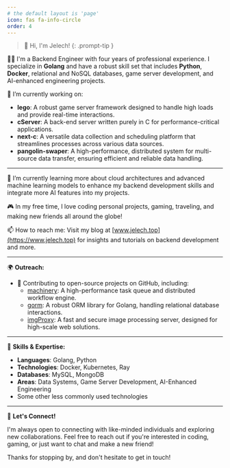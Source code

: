 ```yaml
---
# the default layout is 'page'
icon: fas fa-info-circle
order: 4
---
```


> 👋 Hi, I'm Jelech!
{: .prompt-tip }

👨‍💻 I'm a Backend Engineer with four years of professional experience. I specialize in **Golang** and have a robust skill set that includes **Python**, **Docker**, relational and NoSQL databases, game server development, and AI-enhanced engineering projects.

🔭 I’m currently working on:
- **lego**: A robust game server framework designed to handle high loads and provide real-time interactions.
- **cServer**: A back-end server written purely in C for performance-critical applications.
- **next-c**: A versatile data collection and scheduling platform that streamlines processes across various data sources.
- **pangolin-swaper**: A high-performance, distributed system for multi-source data transfer, ensuring efficient and reliable data handling.

---

🌱 I’m currently learning more about cloud architectures and advanced machine learning models to enhance my backend development skills and integrate more AI features into my projects.

🎮 In my free time, I love coding personal projects, gaming, traveling, and making new friends all around the globe!

📫 How to reach me: Visit my blog at [www.jelech.top](https://www.jelech.top) for insights and tutorials on backend development and more.

---

🌍 **Outreach:**
- 📝 Contributing to open-source projects on GitHub, including:
  - [machinery](https://github.com/RichardKnop/machinery): A high-performance task queue and distributed workflow engine.
  - [gorm](https://github.com/go-gorm/gorm): A robust ORM library for Golang, handling relational database interactions.
  - [imgProxy](https://github.com/imgproxy/imgproxy): A fast and secure image processing server, designed for high-scale web solutions.

---

💼 **Skills & Expertise:**
- **Languages**: Golang, Python
- **Technologies**: Docker, Kubernetes, Ray
- **Databases**: MySQL, MongoDB
- **Areas**: Data Systems, Game Server Development, AI-Enhanced Engineering
- Some other less commonly used technologies

---

🤝 **Let's Connect!**

I'm always open to connecting with like-minded individuals and exploring new collaborations. Feel free to reach out if you're interested in coding, gaming, or just want to chat and make a new friend!

Thanks for stopping by, and don't hesitate to get in touch!

